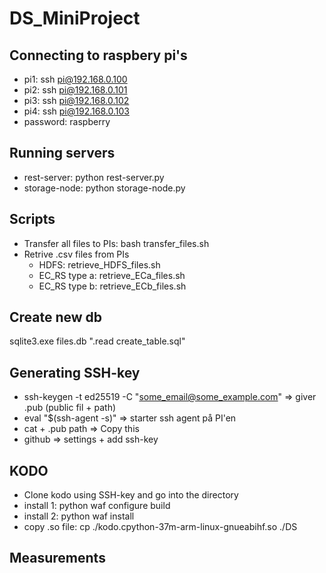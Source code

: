 # DS_MiniProject

## Connecting to raspbery pi's
- pi1: ssh pi@192.168.0.100
- pi2: ssh pi@192.168.0.101
- pi3: ssh pi@192.168.0.102
- pi4: ssh pi@192.168.0.103
- password: raspberry

## Running servers
- rest-server: python rest-server.py
- storage-node: python storage-node.py

## Scripts
- Transfer all files to PIs: bash transfer_files.sh
- Retrive .csv files from PIs
    - HDFS: retrieve_HDFS_files.sh
    - EC_RS type a: retrieve_ECa_files.sh
    - EC_RS type b: retrieve_ECb_files.sh

## Create new db
sqlite3.exe files.db ".read create_table.sql"

## Generating SSH-key
- ssh-keygen -t ed25519 -C "some_email@some_example.com" => giver .pub (public fil + path) 
- eval "$(ssh-agent -s)" => starter ssh agent på PI'en
- cat + .pub path => Copy this 
- github => settings + add ssh-key 

## KODO 
- Clone kodo using SSH-key and go into the directory
- install 1: python waf configure build
- install 2: python waf install
- copy .so file: cp ./kodo.cpython-37m-arm-linux-gnueabihf.so ./DS

## Measurements